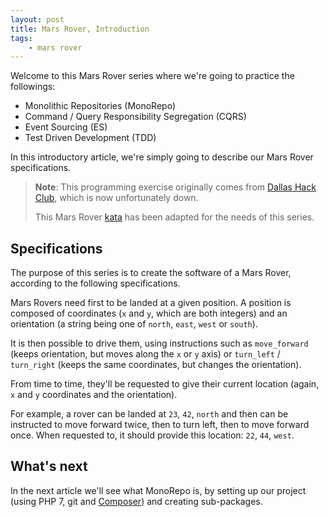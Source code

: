 ```yaml
---
layout: post
title: Mars Rover, Introduction
tags:
    - mars rover
---
```


Welcome to this Mars Rover series where we're going to practice the followings:

* Monolithic Repositories (MonoRepo)
* Command / Query Responsibility Segregation (CQRS)
* Event Sourcing (ES)
* Test Driven Development (TDD)

In this introductory article, we're simply going to describe our Mars Rover
specifications.

> **Note**: This programming exercise originally comes from
> [Dallas Hack Club](http://dallashackclub.com/rover), which is now
> unfortunately down.
>
> This Mars Rover [kata](https://en.wikipedia.org/wiki/Kata_(programming))
> has been adapted for the needs of this series.

## Specifications

The purpose of this series is to create the software of a Mars Rover, according
to the following specifications.

Mars Rovers need first to be landed at a given position. A position is composed
of coordinates (`x` and `y`, which are both integers) and an orientation
(a string being one of `north`, `east`, `west` or `south`).

It is then possible to drive them, using instructions such as `move_forward`
(keeps orientation, but moves along the `x` or `y` axis) or
`turn_left` / `turn_right` (keeps the same coordinates, but changes the
orientation).

From time to time, they'll be requested to give their current location
(again, `x` and `y` coordinates and the orientation).

For example, a rover can be landed at `23`, `42`, `north` and then can be
instructed to move forward twice, then to turn left, then to move forward once.
When requested to, it should provide this location: `22`, `44`, `west`.

## What's next

In the next article we'll see what MonoRepo is, by setting up our project
(using PHP 7, git and [Composer](https://getcomposer.org)) and creating
sub-packages.

